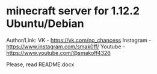 # minecraft server for 1.12.2 Ubuntu/Debian
Author/Link:
VK - https://vk.com/no_chancess
Instagram - https://www.instagram.com/smak0ff/
Youtube - https://www.youtube.com/@smakoff4326

Please, read README.docx

